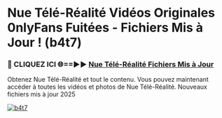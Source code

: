 # Nue Télé-Réalité Vidéos Originales 0nlyFans Fuitées - Fichiers Mis à Jour ! (b4t7)

<h3>🔴 CLIQUEZ ICI 🌐==►► <a href="https://tinyurl.com/2pmr4ezf" rel="nofollow">Nue Télé-Réalité Fichiers Mis à Jour</a></h3>

Obtenez Nue Télé-Réalité et tout le contenu. Vous pouvez maintenant accéder à toutes les vidéos et photos de Nue Télé-Réalité. Nouveaux fichiers mis à jour 2025

[![b4t7](https://i.imgur.com/6SNvagu.gif)](https://tinyurl.com/2pmr4ezf)
